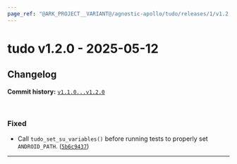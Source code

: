 ```yaml
---
page_ref: "@ARK_PROJECT__VARIANT@/agnostic-apollo/tudo/releases/1/v1.2.0.html"
---
```


# tudo v1.2.0 - 2025-05-12

## Changelog

**Commit history:** [`v1.1.0...v1.2.0`](https://github.com/agnostic-apollo/tudo/compare/v1.1.0...v1.2.0)

&nbsp;



### Fixed

- Call `tudo_set_su_variables()` before running tests to properly set `ANDROID_PATH`. ([`5b6c9437`](https://github.com/agnostic-apollo/tudo/commit/5b6c9437))

---

&nbsp;

